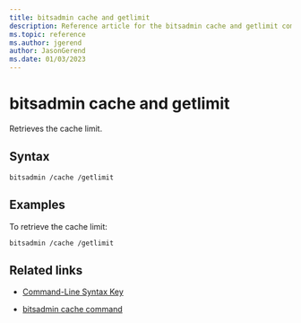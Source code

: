```yaml
---
title: bitsadmin cache and getlimit
description: Reference article for the bitsadmin cache and getlimit command that retrieves the cache limit.
ms.topic: reference
ms.author: jgerend
author: JasonGerend
ms.date: 01/03/2023
---
```


# bitsadmin cache and getlimit

Retrieves the cache limit.

## Syntax

```
bitsadmin /cache /getlimit
```

## Examples

To retrieve the cache limit:

```
bitsadmin /cache /getlimit
```

## Related links

- [Command-Line Syntax Key](command-line-syntax-key.md)

- [bitsadmin cache command](bitsadmin-cache.md)
